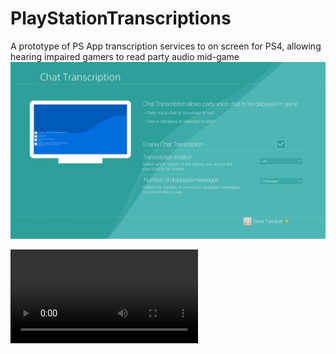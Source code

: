 # PlayStationTranscriptions
A prototype of PS App transcription services to on screen for PS4, allowing hearing impaired gamers
to read party audio mid-game
![image](https://github.com/tambatd/PlayStationTranscriptions/blob/master/Intro.jpg)

![video](https://github.com/tambatd/PlayStationTranscriptions/blob/master/Video.mp4)
